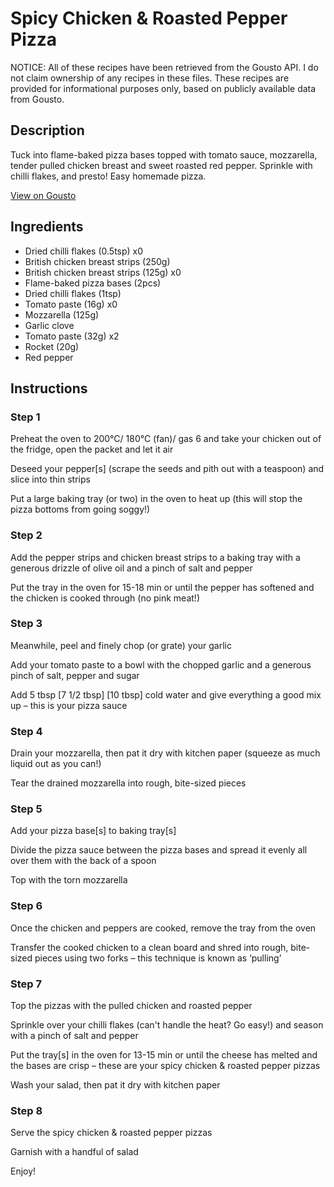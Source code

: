 # Spicy Chicken & Roasted Pepper Pizza

NOTICE: All of these recipes have been retrieved from the Gousto API. I do not claim ownership of any recipes in these files. These recipes are provided for informational purposes only, based on publicly available data from Gousto.

## Description

Tuck into flame-baked pizza bases topped with tomato sauce, mozzarella, tender pulled chicken breast and sweet roasted red pepper. Sprinkle with chilli flakes, and presto! Easy homemade pizza.

[View on Gousto](https://www.gousto.co.uk/recipes/cookbook/spicy-chicken-red-pepper-pizza)

## Ingredients

- Dried chilli flakes (0.5tsp) x0
- British chicken breast strips (250g)
- British chicken breast strips (125g) x0
- Flame-baked pizza bases (2pcs)
- Dried chilli flakes (1tsp)
- Tomato paste (16g) x0
- Mozzarella (125g)
- Garlic clove
- Tomato paste (32g) x2
- Rocket (20g)
- Red pepper

## Instructions


### Step 1

Preheat the oven to 200°C/ 180°C (fan)/ gas 6 and take your chicken out of the fridge, open the packet and let it air

Deseed your pepper[s] (scrape the seeds and pith out with a teaspoon) and slice into thin strips

Put a large baking tray (or two) in the oven to heat up (this will stop the pizza bottoms from going soggy!)


### Step 2

Add the pepper strips and chicken breast strips to a baking tray with a generous drizzle of olive oil and a pinch of salt and pepper

Put the tray in the oven for 15-18 min or until the pepper has softened and the chicken is cooked through (no pink meat!)


### Step 3

Meanwhile, peel and finely chop (or grate) your garlic

Add your tomato paste to a bowl with the chopped garlic and a generous pinch of salt, pepper and sugar

Add 5 tbsp <span class="text-purple">[7 1/2 tbsp]</span> <span class="text-danger">[10 tbsp]</span> cold water and give everything a good mix up – this is your pizza sauce


### Step 4

Drain your mozzarella, then pat it dry with kitchen paper (squeeze as much liquid out as you can!)

Tear the drained mozzarella into rough, bite-sized pieces


### Step 5

Add your pizza base[s] to baking tray[s]

Divide the pizza sauce between the pizza bases and spread it evenly all over them with the back of a spoon

Top with the torn mozzarella


### Step 6

Once the chicken and peppers are cooked, remove the tray<span class="text-danger"> </span>from the oven

Transfer the cooked chicken to a clean board and shred into rough, bite-sized pieces using two forks – this technique is known as ‘pulling’


### Step 7

Top the pizzas with the pulled chicken and roasted pepper

Sprinkle over your chilli flakes (can't handle the heat? Go easy!) and season with a pinch of salt and pepper

Put the tray[s] in the oven for 13-15 min or until the cheese has melted and the bases are crisp – these are your spicy chicken & roasted pepper pizzas

Wash your salad, then pat it dry with kitchen paper

### Step 8

Serve the spicy chicken & roasted pepper pizzas

Garnish with a handful of salad

Enjoy!

